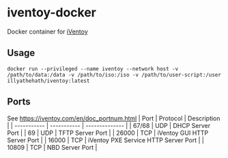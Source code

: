 # iventoy-docker

Docker container for [iVentoy](https://iventoy.com)

## Usage
```
docker run --privileged --name iventoy --network host -v /path/to/data:/data -v /path/to/iso:/iso -v /path/to/user-script:/user illyathehath/iventoy:latest
```

## Ports
See https://iventoy.com/en/doc_portnum.html
| Port        | Protocol    | Description    |
| ----------- | ----------- | -------------- |
| 67/68	| UDP               | DHCP Server Port   |
| 69	| UDP               | TFTP Server Port   |
| 26000	| TCP               | iVentoy GUI HTTP Server Port   |
| 16000	| TCP               | iVentoy PXE Service HTTP Server Port   |
| 10809	| TCP               | NBD Server Port    |
